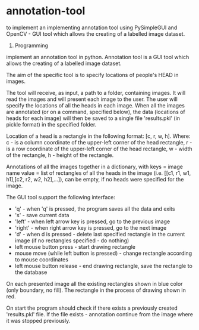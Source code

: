 # annotation-tool
to implement an implementing annotation tool  using PySimpleGUI and OpenCV - GUI tool which allows the creating of a labelled image dataset.

1. Programming

implement an annotation tool in python.
Annotation tool is a GUI tool which allows the creating of a labelled image dataset.

The aim of the specific tool is to specify locations of people's HEAD in images.

The tool will receive, as input, a path to a folder, containing images. It will read the images and will present each image to the user. The user will specify the locations of all the heads in each image. When all the images are annotated (or on a command, specified below), the data (locations of heads for each image) will then be saved to a single file 'results.pkl' (in pickle format) in the specified folder.

Location of a head is a rectangle in the following format: [c, r, w, h]. 
Where: 
c - is a column coordinate of the upper-left corner of the head rectangle, 
r - is a row coordinate of the upper-left corner of the head rectangle, 
w - width of the rectangle, 
h - height of the rectangle.

Annotations of all the images together in a dictionary, with 
keys = image name 
value = list of rectangles of all the heads in the image (i.e. [[c1, r1, w1, h1],[c2, r2, w2, h2],...]), can be empty, if no heads were specified for the image.

The GUI tool support the following interface:
- 'q' - when 'q' is pressed, the program saves all the data and exits
- 's' - save current data
- 'left' - when left arrow key is pressed, go to the previous image
- 'right' - when right arrow key is pressed, go to the next image
- 'd' - when d is pressed - delete last specified rectangle in the current image (if no rectangles specified - do nothing)
- left mouse button press - start drawing rectangle
- mouse move (while left button is pressed) - change rectangle according to mouse coordinates
- left mouse button release - end drawing rectangle, save the rectangle to the database

On each presented image all the existing rectangles shown in blue color (only boundary, no fill). The rectangle in the process of drawing shown in red.

On start the program should check if there exists a previously created 'results.pkl' file. If the file exists - annotation continue from the image where it was stopped previously.

